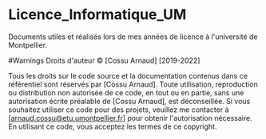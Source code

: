 # Licence_Informatique_UM
Documents utiles et réalisés lors de mes années de licence à l'université de Montpellier.

#Warnings 
Droits d'auteur © [Cossu Arnaud] [2019-2022]

Tous les droits sur le code source et la documentation contenus dans ce référentiel sont réservés par [Cossu Arnaud]. Toute utilisation, reproduction ou distribution non autorisée de ce code, en tout ou en partie, sans une autorisation écrite préalable de [Cossu Arnaud], est déconseillée. Si vous souhaitez utiliser ce code pour des projets, veuillez me contacter à [arnaud.cossu@etu.umontpellier.fr] pour obtenir l'autorisation nécessaire. En utilisant ce code, vous acceptez les termes de ce copyright.
